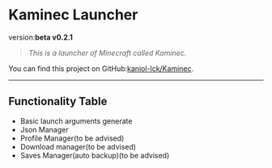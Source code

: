 # Kaminec Launcher

version:**beta v0.2.1**

> *This is a launcher of Minecraft called Kaminec.*
>

You can find this project on GitHub:[kaniol-lck/Kaminec](www.github.com/kaniol-lck/kaminec).

------


## Functionality Table

- Basic launch arguments  generate
- Json Manager
- Profile Manager(to be advised)
- Download manager(to be advised)
- Saves Manager(auto backup)(to be advised)

